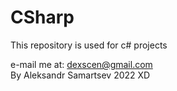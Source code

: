 # CSharp
This repository is used for c# projects

e-mail me at: dexscen@gmail.com  
By Aleksandr Samartsev 2022 XD
